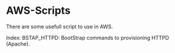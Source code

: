 # AWS-Scripts
There are some usefull script to use in AWS.

Index:
BSTAP_HTTPD: BootStrap commands to provisioning HTTPD (Apache).
